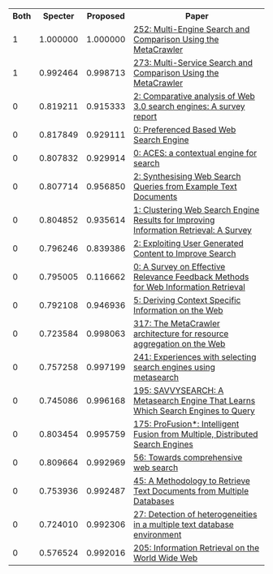 <html><table><tr>
<th>Both</th>
<th>Specter</th>
<th>Proposed</th>
<th>Paper</th>
</tr>
<tr>
<td>1</td>
<td>1.000000</td>
<td>1.000000</td>
<td><a href="https://www.semanticscholar.org/paper/9cd864c49f2b328842d4545ab7e6f554c312c016">252: Multi-Engine Search and Comparison Using the MetaCrawler</a></td>
</tr>
<tr>
<td>1</td>
<td>0.992464</td>
<td>0.998713</td>
<td><a href="https://www.semanticscholar.org/paper/05c92c1593707c60d96275645ee15e6adfc79a71">273: Multi-Service Search and Comparison Using the MetaCrawler</a></td>
</tr>
<tr>
<td>0</td>
<td>0.819211</td>
<td>0.915333</td>
<td><a href="https://www.semanticscholar.org/paper/69ea0dc8c9020bfe4099aa23e1e911536892996d">2: Comparative analysis of Web 3.0 search engines: A survey report</a></td>
</tr>
<tr>
<td>0</td>
<td>0.817849</td>
<td>0.929111</td>
<td><a href="https://www.semanticscholar.org/paper/32bde647171bc2d2cca11bf5fd8e01b4fff98be3">0: Preferenced Based Web Search Engine</a></td>
</tr>
<tr>
<td>0</td>
<td>0.807832</td>
<td>0.929914</td>
<td><a href="https://www.semanticscholar.org/paper/d2e2c6c7f5b8143511352e84103b1c76a3e68fdb">0: ACES: a contextual engine for search</a></td>
</tr>
<tr>
<td>0</td>
<td>0.807714</td>
<td>0.956850</td>
<td><a href="https://www.semanticscholar.org/paper/1079748a2884acf350f071eeb0f461edcab68600">2: Synthesising Web Search Queries from Example Text Documents</a></td>
</tr>
<tr>
<td>0</td>
<td>0.804852</td>
<td>0.935614</td>
<td><a href="https://www.semanticscholar.org/paper/ad5d61f2a7731c0f079964e38332c21d00a56757">1: Clustering Web Search Engine Results for Improving Information Retrieval: A Survey</a></td>
</tr>
<tr>
<td>0</td>
<td>0.796246</td>
<td>0.839386</td>
<td><a href="https://www.semanticscholar.org/paper/ea95b1c453be4b144e1d61cfb55829940eb3ff47">2: Exploiting User Generated Content to Improve Search</a></td>
</tr>
<tr>
<td>0</td>
<td>0.795005</td>
<td>0.116662</td>
<td><a href="https://www.semanticscholar.org/paper/6969be627f6a10021cc4e3f58cbf473083b19a27">0: A Survey on Effective Relevance Feedback Methods for Web Information Retrieval</a></td>
</tr>
<tr>
<td>0</td>
<td>0.792108</td>
<td>0.946936</td>
<td><a href="https://www.semanticscholar.org/paper/dbcf9716296df5505cc67523a9b270feee3684aa">5: Deriving Context Specific Information on the Web</a></td>
</tr>
<tr>
<td>0</td>
<td>0.723584</td>
<td>0.998063</td>
<td><a href="https://www.semanticscholar.org/paper/77e2e742d53ef382df9f896abadf291646eed3cc">317: The MetaCrawler architecture for resource aggregation on the Web</a></td>
</tr>
<tr>
<td>0</td>
<td>0.757258</td>
<td>0.997199</td>
<td><a href="https://www.semanticscholar.org/paper/83bd2592ae88603a397d63815b353816a7cec4b1">241: Experiences with selecting search engines using metasearch</a></td>
</tr>
<tr>
<td>0</td>
<td>0.745086</td>
<td>0.996168</td>
<td><a href="https://www.semanticscholar.org/paper/972f9b9967dc96ae8f8f8ceef2651f74d301f633">195: SAVVYSEARCH: A Metasearch Engine That Learns Which Search Engines to Query</a></td>
</tr>
<tr>
<td>0</td>
<td>0.803454</td>
<td>0.995759</td>
<td><a href="https://www.semanticscholar.org/paper/cbe12851f80618367120d4903e775ec1d336f83f">175: ProFusion*: Intelligent Fusion from Multiple, Distributed Search Engines</a></td>
</tr>
<tr>
<td>0</td>
<td>0.809664</td>
<td>0.992969</td>
<td><a href="https://www.semanticscholar.org/paper/e92deec1c94c7ffa779490c5a5518886e85951f4">56: Towards comprehensive web search</a></td>
</tr>
<tr>
<td>0</td>
<td>0.753936</td>
<td>0.992487</td>
<td><a href="https://www.semanticscholar.org/paper/bc250d8b09146896d17d943b6c96709ae0956692">45: A Methodology to Retrieve Text Documents from Multiple Databases</a></td>
</tr>
<tr>
<td>0</td>
<td>0.724010</td>
<td>0.992306</td>
<td><a href="https://www.semanticscholar.org/paper/0f6e3347f4150c40c3257b643831a7efb2c8d413">27: Detection of heterogeneities in a multiple text database environment</a></td>
</tr>
<tr>
<td>0</td>
<td>0.576524</td>
<td>0.992016</td>
<td><a href="https://www.semanticscholar.org/paper/28a0fba55bd9eaa939b6a6b54e82a07344ec9f24">205: Information Retrieval on the World Wide Web</a></td>
</tr>
</table></html>
